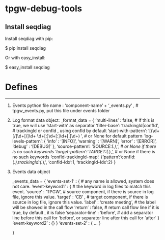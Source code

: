 # tpgw-debug-tools

Install seqdiag
------------------
Install seqdiag with pip:

$ pip install seqdiag

Or with easy_install:

$ easy_install seqdiag

# Defines
------------------
1. Events python file name :  ‘component-name’ + ‘_events.py’ , # tpgw_events.py, put this file under events folder
2. Log format data object:
	_format_data = {
		‘multi-lines’ : false, # If this is true, we will use ‘start-with’ as separator 
		‘filter-base’: ‘trackingId|confId’, # trackingId or confId , using confId by default
		‘start-with-pattern’: ‘\[(\d+[/]\d+[/]\d+ \d+[:]\d+[:]\d+[.]\d+) ’, # or None for default pattern
		‘log-levels-pattern’: {
			‘info’ : ‘\[INFO\]’,
			‘warning’ : ‘\[WARN\]’,
			‘error’ : ‘\[ERROR\]’,
			‘debug’ : ‘\[DEBUG\]’
		},
		‘source-pattern’: ‘SOURCE:(.*),’, # or None if there is no such keywords
		‘target-pattern’:’TARGET:(.*),’, # or None if there is no such keywords
		‘confId-trackingId-map’: {‘pattern’:’confId:(.*),trackingId:(.*),’, ‘confId-Idx’:1, ‘trackingId-Idx’:2} 
	}

2. Events data object

	_events_data = {
		‘events-set-1’ : { # any name is allowed, system does not care.
			‘event-keyword1’ : { # the keyword in log files to match this event.
				‘source’ : ‘TPGW’, # source component, if there is source in log file, ignore this value.
				‘target’ : ‘CB’ , # target component, if there is source in log file, ignore this value.
				‘label’ : ‘create meeting’, # the label will be showed in the call flow 
				‘return’ : false, # return call flow line if it is true, by default , it is false
				’separator-line’ : ‘before’, # add a separator line before this call for ‘before’, or separator line after this call for ‘after’
			}
			‘event-keyword2’ : {}
		}
		‘events-set-2’ : {
			…
		}

	}
